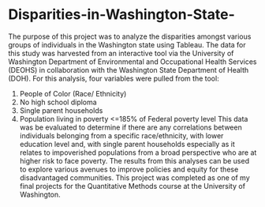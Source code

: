 # Disparities-in-Washington-State-

The purpose of this project was to analyze the disparities amongst various groups of individuals in the Washington state using Tableau. The data for this study was harvested from an interactive tool via the University of Washington Department of Environmental and Occupational Health Services (DEOHS) in collaboration with the Washington State Department of Health (DOH). For this analysis, four variables were pulled from the tool: 
1.	People of Color (Race/ Ethnicity)
2.	No high school diploma 
3.	Single parent households 
4.	Population living in poverty <=185% of Federal poverty level
This data was be evaluated to determine if there are any correlations between individuals belonging from a specific race/ethnicity, with lower education level and, with single parent households especially as it relates to impoverished populations from a broad perspective who are at higher risk to face poverty. The results from this analyses can be used to explore various avenues to improve policies and equity for these disadvantaged communities. This project was completed as one of my final projects for the Quantitative Methods course at the University of Washington.
